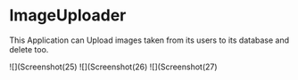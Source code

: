 # ImageUploader
This Application can Upload images taken from its users to its database and delete too.


![](Screenshot(25)
![](Screenshot(26)
![](Screenshot(27)
